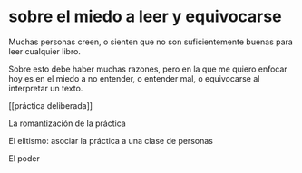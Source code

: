 # sobre el miedo a leer y equivocarse
Muchas personas creen, o sienten que no son suficientemente buenas para leer cualquier libro.

Sobre esto debe haber muchas razones, pero en la que me quiero enfocar hoy es en el miedo a no entender, o entender mal, o equivocarse al interpretar un texto.


[[práctica deliberada]]

La romantización de la práctica

El elitismo: asociar la práctica a una clase de personas

El poder